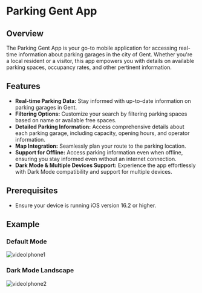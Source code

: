 # Parking Gent App

## Overview

The Parking Gent App is your go-to mobile application for accessing real-time information about parking garages in the city of Gent. Whether you're a local resident or a visitor, this app empowers you with details on available parking spaces, occupancy rates, and other pertinent information.

## Features

- **Real-time Parking Data:** Stay informed with up-to-date information on parking garages in Gent.
- **Filtering Options:** Customize your search by filtering parking spaces based on name or available free spaces.
- **Detailed Parking Information:** Access comprehensive details about each parking garage, including capacity, opening hours, and operator information.
- **Map Integration:** Seamlessly plan your route to the parking location.
- **Support for Offline:** Access parking information even when offline, ensuring you stay informed even without an internet connection.
- **Dark Mode & Multiple Devices Support:** Experience the app effortlessly with Dark Mode compatibility and support for multiple devices.

## Prerequisites

- Ensure your device is running iOS version 16.2 or higher.

## Example
### Default Mode
![videoIphone1](https://github.com/LanderVM/iOS-Development/assets/91501339/dfc6e834-73be-480b-a30a-b50351642776)

### Dark Mode Landscape
![videoIphone2](https://github.com/LanderVM/iOS-Development/assets/91501339/aa08c2dc-95ee-4bbe-a73b-037c4440fa8f) 
